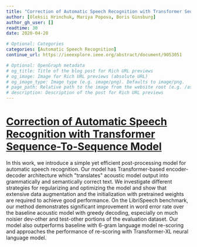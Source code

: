 ```yaml
---
title: "Correction of Automatic Speech Recognition with Transformer Sequence-To-Sequence Model"
author: [Oleksii Hrinchuk, Mariya Popova, Boris Ginsburg]
author_gh_user: []
readtime: 30
date: 2020-04-20

# Optional: Categories
categories: [Automatic Speech Recognition]
continue_url: https://ieeexplore.ieee.org/abstract/document/9053051

# Optional: OpenGraph metadata
# og_title: Title of the blog post for Rich URL previews
# og_image: Image for Rich URL previews (absolute URL)
# og_image_type: Image type (e.g. image/png). Defaults to image/png.
# page_path: Relative path to the image from the website root (e.g. /assets/images/). If specified, the image at this path will be used for the link preview. It is unlikely you will need this parameter - you can probably use og_image instead.
# description: Description of the post for Rich URL previews
---
```


# [Correction of Automatic Speech Recognition with Transformer Sequence-To-Sequence Model](https://ieeexplore.ieee.org/abstract/document/9053051)

In this work, we introduce a simple yet efficient post-processing model for automatic speech recognition. Our model has Transformer-based encoder-decoder architecture which "translates" acoustic model output into grammatically and semantically correct text. We investigate different strategies for regularizing and optimizing the model and show that extensive data augmentation and the initialization with pretrained weights are required to achieve good performance. On the LibriSpeech benchmark, our method demonstrates significant improvement in word error rate over the baseline acoustic model with greedy decoding, especially on much noisier dev-other and test-other portions of the evaluation dataset. Our model also outperforms baseline with 6-gram language model re-scoring and approaches the performance of re-scoring with Transformer-XL neural language model.

<!-- more -->

